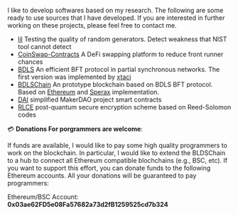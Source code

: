 I like to develop softwares based on my research. The following are some ready to use sources that I have developed. If you are interested in further working on these projects, please feel free to contact me.

- [lil](https://github.com/yonggewang/lil) Testing the quality of random generators. Detect weakness that NIST tool cannot detect
- [CoinSwap-Contracts](https://github.com/coinswapapp) A DeFi swapping platform to reduce front runner chances
- [BDLS](https://github.com/yonggewang/bdls) An efficient BFT protocol in partial synchronous networks. The first version was implemented by [xtaci](https://github.com/xtaci)
- [BDLSChain](https://github.com/yonggewang/BDLSChain) An prototype blockchain based on BDLS BFT protocol. Based on [Ethereum](https://github.com/Ethereum) and [Sperax](https://github.com/Sperax/SperaxChain) implementation. 
- [DAI](https://github.com/yonggewang/DAI) simplified MakerDAO project smart contracts
- [RLCE](https://github.com/yonggewang/RLCE) post-quantum secure encryption scheme based on Reed-Solomon codes


💳 **Donations For porgrammers are welcome**:

If funds are available, I would like to pay some high quality programmers to work on the blockchain. In particular, I would like to extend the BLDSChain to a hub to connect all Ethereum compatible blochchains (e.g., BSC, etc). 
If you want to support this effort, you can donate funds to the following Ethereum accounts. All your donations will be guaranteed to pay programmers:

Ethereum/BSC Account: **0x03ae62FD5e08Fa57682a73d2fB1259525cd7b324**  
